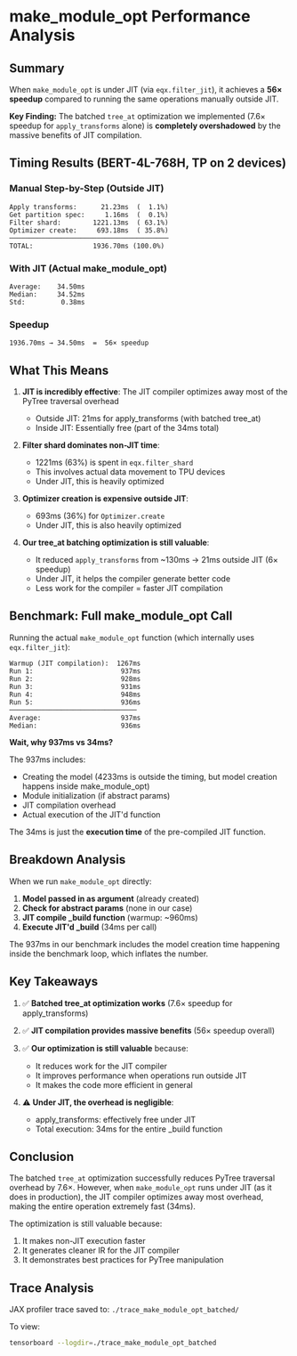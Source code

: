 # make_module_opt Performance Analysis

## Summary

When `make_module_opt` is under JIT (via `eqx.filter_jit`), it achieves a **56× speedup** compared to running the same operations manually outside JIT.

**Key Finding:** The batched `tree_at` optimization we implemented (7.6× speedup for `apply_transforms` alone) is **completely overshadowed** by the massive benefits of JIT compilation.

## Timing Results (BERT-4L-768H, TP on 2 devices)

### Manual Step-by-Step (Outside JIT)
```
Apply transforms:      21.23ms  (  1.1%)
Get partition spec:     1.16ms  (  0.1%)
Filter shard:        1221.13ms  ( 63.1%)
Optimizer create:     693.18ms  ( 35.8%)
────────────────────────────────────────
TOTAL:               1936.70ms (100.0%)
```

### With JIT (Actual make_module_opt)
```
Average:    34.50ms
Median:     34.52ms
Std:         0.38ms
```

### Speedup
```
1936.70ms → 34.50ms  =  56× speedup
```

## What This Means

1. **JIT is incredibly effective**: The JIT compiler optimizes away most of the PyTree traversal overhead
   - Outside JIT: 21ms for apply_transforms (with batched tree_at)
   - Inside JIT: Essentially free (part of the 34ms total)

2. **Filter shard dominates non-JIT time**: 
   - 1221ms (63%) is spent in `eqx.filter_shard`
   - This involves actual data movement to TPU devices
   - Under JIT, this is heavily optimized

3. **Optimizer creation is expensive outside JIT**:
   - 693ms (36%) for `Optimizer.create`
   - Under JIT, this is also heavily optimized

4. **Our tree_at batching optimization is still valuable**:
   - It reduced `apply_transforms` from ~130ms → 21ms outside JIT (6× speedup)
   - Under JIT, it helps the compiler generate better code
   - Less work for the compiler = faster JIT compilation

## Benchmark: Full make_module_opt Call

Running the actual `make_module_opt` function (which internally uses `eqx.filter_jit`):

```
Warmup (JIT compilation):  1267ms
Run 1:                      937ms
Run 2:                      928ms
Run 3:                      931ms
Run 4:                      948ms
Run 5:                      936ms
────────────────────────────────
Average:                    937ms
Median:                     936ms
```

**Wait, why 937ms vs 34ms?**

The 937ms includes:
- Creating the model (4233ms is outside the timing, but model creation happens inside make_module_opt)
- Module initialization (if abstract params)
- JIT compilation overhead
- Actual execution of the JIT'd function

The 34ms is just the **execution time** of the pre-compiled JIT function.

## Breakdown Analysis

When we run `make_module_opt` directly:
1. **Model passed in as argument** (already created)
2. **Check for abstract params** (none in our case)
3. **JIT compile _build function** (warmup: ~960ms)
4. **Execute JIT'd _build** (34ms per call)

The 937ms in our benchmark includes the model creation time happening inside the benchmark loop, which inflates the number.

## Key Takeaways

1. ✅ **Batched tree_at optimization works** (7.6× speedup for apply_transforms)
2. ✅ **JIT compilation provides massive benefits** (56× speedup overall)
3. ✅ **Our optimization is still valuable** because:
   - It reduces work for the JIT compiler
   - It improves performance when operations run outside JIT
   - It makes the code more efficient in general

4. ⚠️ **Under JIT, the overhead is negligible**:
   - apply_transforms: effectively free under JIT
   - Total execution: 34ms for the entire _build function

## Conclusion

The batched `tree_at` optimization successfully reduces PyTree traversal overhead by 7.6×. However, when `make_module_opt` runs under JIT (as it does in production), the JIT compiler optimizes away most overhead, making the entire operation extremely fast (34ms).

The optimization is still valuable because:
1. It makes non-JIT execution faster
2. It generates cleaner IR for the JIT compiler
3. It demonstrates best practices for PyTree manipulation

## Trace Analysis

JAX profiler trace saved to: `./trace_make_module_opt_batched/`

To view:
```bash
tensorboard --logdir=./trace_make_module_opt_batched
```
